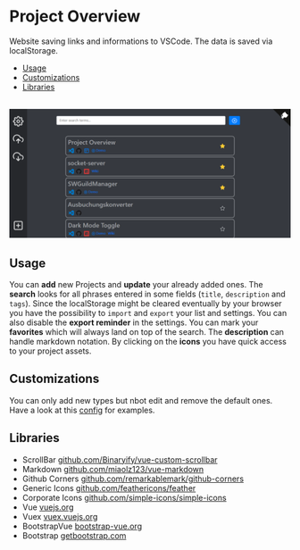 # Project Overview
Website saving links and informations to VSCode. The data is saved via localStorage.

 * [Usage](#usage)
 * [Customizations](#customizations)
 * [Libraries](#libraries)
<br>

<img src="./assets/list_screenshot.png" title="Screenshot" />

## Usage
You can **add** new Projects and **update** your already added ones. The **search** looks for all phrases entered in some fields (`title`, `description` and `tags`). Since the localStorage might be cleared eventually by your browser you have the possibility to `import` and `export` your list and settings. You can also disable the **export reminder** in the settings. You can mark your **favorites** which will always land on top of the search. The **description** can handle markdown notation. By clicking on the **icons** you have quick access to your project assets.

## Customizations
You can only add new types but nbot edit and remove the default ones. Have a look at this [config](./assets/config.json) for examples.

## Libraries
 * ScrollBar [github.com/Binaryify/vue-custom-scrollbar](https://github.com/Binaryify/vue-custom-scrollbar)
 * Markdown [github.com/miaolz123/vue-markdown](https://github.com/miaolz123/vue-markdown)
 * Github Corners [github.com/remarkablemark/github-corners](https://github.com/remarkablemark/github-corners)
 * Generic Icons [github.com/feathericons/feather](https://github.com/feathericons/feather)
 * Corporate Icons [github.com/simple-icons/simple-icons](https://github.com/simple-icons/simple-icons)
 * Vue [vuejs.org](https://vuejs.org/)
 * Vuex [vuex.vuejs.org](https://vuex.vuejs.org/)
 * BootstrapVue [bootstrap-vue.org](https://bootstrap-vue.org/)
 * Bootstrap [getbootstrap.com](https://getbootstrap.com/)